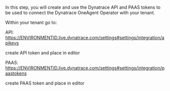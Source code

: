 In this step, you will create and use the Dynatrace API and PAAS tokens to be used to connect the Dynatrace OneAgent Operator with your tenant.

Within your tenant go to:

API:
https://ENVIRONMENTID.live.dynatrace.com/settings#settings/integration/apikeys

create API token and place in editor

PAAS:
https://ENVIRONMENTID.live.dynatrace.com/settings#settings/integration/paastokens

create PAAS token and place in editor